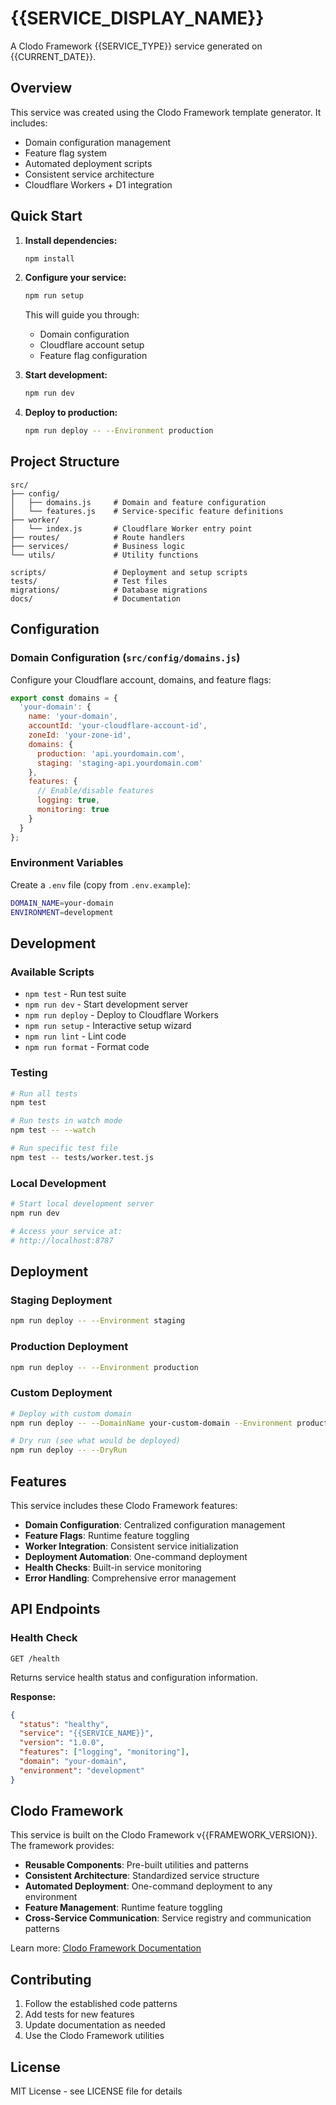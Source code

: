 # {{SERVICE_DISPLAY_NAME}}

A Clodo Framework {{SERVICE_TYPE}} service generated on {{CURRENT_DATE}}.

## Overview

This service was created using the Clodo Framework template generator. It includes:

- Domain configuration management
- Feature flag system
- Automated deployment scripts
- Consistent service architecture
- Cloudflare Workers + D1 integration

## Quick Start

1. **Install dependencies:**
   ```bash
   npm install
   ```

2. **Configure your service:**
   ```bash
   npm run setup
   ```
   This will guide you through:
   - Domain configuration
   - Cloudflare account setup
   - Feature flag configuration

3. **Start development:**
   ```bash
   npm run dev
   ```

4. **Deploy to production:**
   ```bash
   npm run deploy -- --Environment production
   ```

## Project Structure

```
src/
├── config/
│   ├── domains.js     # Domain and feature configuration
│   └── features.js    # Service-specific feature definitions
├── worker/
│   └── index.js       # Cloudflare Worker entry point
├── routes/            # Route handlers
├── services/          # Business logic
└── utils/             # Utility functions

scripts/               # Deployment and setup scripts
tests/                 # Test files
migrations/            # Database migrations
docs/                  # Documentation
```

## Configuration

### Domain Configuration (`src/config/domains.js`)

Configure your Cloudflare account, domains, and feature flags:

```javascript
export const domains = {
  'your-domain': {
    name: 'your-domain',
    accountId: 'your-cloudflare-account-id',
    zoneId: 'your-zone-id',
    domains: {
      production: 'api.yourdomain.com',
      staging: 'staging-api.yourdomain.com'
    },
    features: {
      // Enable/disable features
      logging: true,
      monitoring: true
    }
  }
};
```

### Environment Variables

Create a `.env` file (copy from `.env.example`):

```bash
DOMAIN_NAME=your-domain
ENVIRONMENT=development
```

## Development

### Available Scripts

- `npm test` - Run test suite
- `npm run dev` - Start development server
- `npm run deploy` - Deploy to Cloudflare Workers
- `npm run setup` - Interactive setup wizard
- `npm run lint` - Lint code
- `npm run format` - Format code

### Testing

```bash
# Run all tests
npm test

# Run tests in watch mode
npm test -- --watch

# Run specific test file
npm test -- tests/worker.test.js
```

### Local Development

```bash
# Start local development server
npm run dev

# Access your service at:
# http://localhost:8787
```

## Deployment

### Staging Deployment

```bash
npm run deploy -- --Environment staging
```

### Production Deployment

```bash
npm run deploy -- --Environment production
```

### Custom Deployment

```bash
# Deploy with custom domain
npm run deploy -- --DomainName your-custom-domain --Environment production

# Dry run (see what would be deployed)
npm run deploy -- --DryRun
```

## Features

This service includes these Clodo Framework features:

- **Domain Configuration**: Centralized configuration management
- **Feature Flags**: Runtime feature toggling
- **Worker Integration**: Consistent service initialization
- **Deployment Automation**: One-command deployment
- **Health Checks**: Built-in service monitoring
- **Error Handling**: Comprehensive error management

## API Endpoints

### Health Check

```
GET /health
```

Returns service health status and configuration information.

**Response:**
```json
{
  "status": "healthy",
  "service": "{{SERVICE_NAME}}",
  "version": "1.0.0",
  "features": ["logging", "monitoring"],
  "domain": "your-domain",
  "environment": "development"
}
```

## Clodo Framework

This service is built on the Clodo Framework v{{FRAMEWORK_VERSION}}. The framework provides:

- **Reusable Components**: Pre-built utilities and patterns
- **Consistent Architecture**: Standardized service structure
- **Automated Deployment**: One-command deployment to any environment
- **Feature Management**: Runtime feature toggling
- **Cross-Service Communication**: Service registry and communication patterns

Learn more: [Clodo Framework Documentation](../../packages/clodo-framework/README.md)

## Contributing

1. Follow the established code patterns
2. Add tests for new features
3. Update documentation as needed
4. Use the Clodo Framework utilities

## License

MIT License - see LICENSE file for details